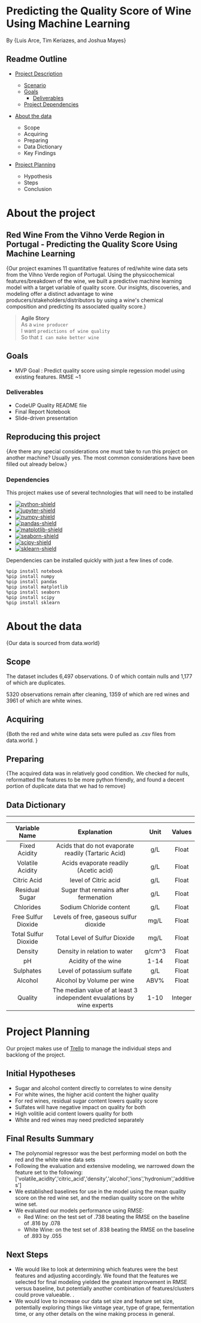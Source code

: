 # Predicting the Quality Score of Wine Using Machine Learning
By {Luis Arce, Tim Keriazes, and Joshua Mayes}

## Readme Outline
- [Project Description](#project_desc)  
    - [Scenario](#scenario)
    - [Goals](#goals)
        - [Deliverables](#deliverables)
    - [Project Dependencies](#dependencies)

- [About the data](#data)
    - Scope
    - Acquiring
    - Preparing
    - Data Dictionary
    - Key Findings

- [Project Planning](#plan)  
    - Hypothesis
    - Steps
    - Conclusion



# About the project <a name="project_desc"></a>

## Red Wine From the Vihno Verde Region in Portugal - Predicting the Quality Score Using Machine Learning

{Our project examines 11 quantitative features of red/white wine data sets from the Vihno Verde region of Portugal. Using the physicochemical features/breakdown of the wine, we built a predictive machine learning model with a target variable of quality score. Our insights, discoveries, and modeling offer a distinct advantage to wine producers/stakeholders/distributors by using a wine's chemical composition and predicting its associated quality score.}

> __Agile Story__  
    As a `wine producer`  
    I want `predictions of wine quality`  
    So that `I can make better wine`  

## Goals

- MVP Goal : Predict quality score using simple regession model using existing features. RMSE ~1

### Deliverables

- CodeUP Quality README file
- Final Report Notebook
- Slide-driven presentation

## Reproducing this project

{Are there any special considerations one must take to run this project on another machine?  Usually yes.  The most common considerations have been filled out already below.}

### Dependencies

This project makes use of several technologies that will need to be installed
* [![python-shield](https://img.shields.io/badge/Python-3-blue?&logo=python&logoColor=white)
    ](https://www.python.org/)
* [![jupyter-shield](https://img.shields.io/badge/Jupyter-notebook-orange?logo=jupyter&logoColor=white)
    ](https://jupyter.org/)
* [![numpy-shield](https://img.shields.io/badge/Numpy-grey?&logo=numpy)
    ](https://numpy.org/)
* [![pandas-shield](https://img.shields.io/badge/Pandas-grey?&logo=pandas)
    ](https://pandas.pydata.org/)
* [![matplotlib-shield](https://img.shields.io/badge/Matplotlib-grey.svg?)
    ](https://matplotlib.org)
* [![seaborn-shield](https://img.shields.io/badge/Seaborn-grey?&logoColor=white)
    ](https://seaborn.pydata.org/)
* [![scipy-shield](https://img.shields.io/badge/SciPy-grey?&logo=scipy&logoColor=white)
    ](https://scipy.org/)
* [![sklearn-shield](https://img.shields.io/badge/_-grey?logo=scikitlearn&logoColor=white&label=scikit-learn)
    ](https://scikit-learn.org/stable/)

Dependencies can be installed quickly with just a few lines of code.
```
%pip install notebook
%pip install numpy
%pip install pandas
%pip install matplotlib
%pip install seaborn
%pip install scipy
%pip install sklearn
```


# About the data

{Our data is sourced from data.world}

## Scope

The dataset includes 6,497 observations. 0 of which contain nulls and 1,177 of which are duplicates.

5320 observations remain after cleaning, 1359 of which are red wines and 3961 of which are white wines.

## Acquiring

{Both the red and white wine data sets were pulled as .csv files from data.world. }

## Preparing

{The acquired data was in relatively good condition. We checked for nulls, reformatted the features to be more python friendly, and found a decent portion of duplicate data that we had to remove}

## Data Dictionary
---
| **Variable Name** | **Explanation** | **Unit** | **Values** |
| :---: | :---: | :---: | :---: |
| Fixed Acidity |  Acids that do not evaporate readily (Tartaric Acid) | g/L | Float |
| Volatile Acidity | Acids evaporate readily (Acetic acid) | g/L | Float |
| Citric Acid | level of Citric acid | g/L | Float |
| Residual Sugar | Sugar that remains after fermenation | g/L | Float |
| Chlorides | Sodium Chloride content | g/L | Float |
| Free Sulfur Dioxide | Levels of free, gaseous sulfur dioxide | mg/L | Float |
| Total Sulfur Dioxide | Total Level of Sulfur Dioxide | mg/L | Float |
| Density | Density in relation to water | g/cm^3 | Float |
| pH| Acidity of the wine | 1-14 | Float |
| Sulphates | Level of potassium sulfate | g/L | Float |
| Alcohol | Alcohol by Volume per wine | ABV% | Float |
| Quality |  The median value of at least 3 independent evualations by wine experts| 1-10 | Integer | Ions |  The aggregations of ions | g/L | Float | Hydronium |  Reverse engineered pH to a continuous variable| mol/L | Float | Additives |  An aggregation of all the additives in the dataset| g/L | Float |



# Project Planning <a name="plan"></a>

Our project makes use of [Trello](https://trello.com/invite/b/QJuhQCLq/e6f31d6c42f14e6e43ac38b3d6775e58/winequality) to manage the individual steps and backlong of the project.


## Initial Hypotheses

- Sugar and alcohol content directly to correlates to wine density
- For white wines, the higher acid content the higher quality
- For red wines, residual sugar content lowers quality score
- Sulfates will have negative impact on quality for both
- High volitile acid content lowers quality for both
- White and red wines may need predicted separately

## Final Results Summary
- The polynomial regressor was the best performing model on both the red and the white wine data sets
- Following the evaluation and extensive modeling, we narrowed down the feature set to the following: ['volatile_acidity','citric_acid','density','alcohol','ions','hydronium','additives']
- We established baselines for use in the model using the mean quality score on the red wine set, and the median quality score on the white wine set.
- We evaluated our models performance using RMSE:
    - Red Wine: on the test set of .738 beating the RMSE on the baseline of .816 by .078
    - White Wine: on the test set of .838 beating the RMSE on the baseline of .893 by .055

## Next Steps
- We would like to look at determining which features were the best features and adjusting accordingly. We found that the features we selected for final modeling yielded the greatest improvement in RMSE versus baseline, but potentially another combination of features/clusters could prove valueable. .
- We would love to increase our data set size and feature set size, potentially exploring things like vintage year, type of grape, fermentation time, or any other details on the wine making process in general.

